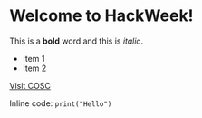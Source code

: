 # Welcome to HackWeek!

This is a **bold** word and this is *italic*.

- Item 1
- Item 2

[Visit COSC](https://github.com/cosc)

Inline code: `print("Hello")`
